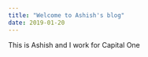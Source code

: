 ```yaml
---
title: "Welcome to Ashish's blog"
date: 2019-01-20
---
```


This is Ashish and I work for Capital One

